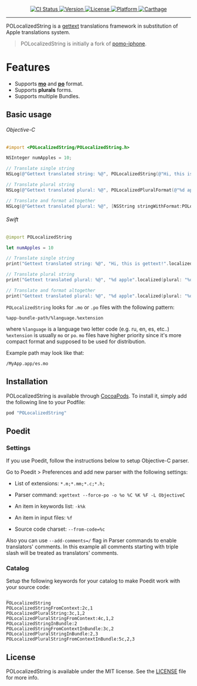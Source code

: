<p align="center">
    <a href="https://travis-ci.org/hulab/POLocalizedString">
        <img src="http://img.shields.io/travis/hulab/POLocalizedString.svg?style=flat" alt="CI Status">
    </a>
    <a href="http://cocoapods.org/pods/POLocalizedString">
        <img src="https://img.shields.io/cocoapods/v/POLocalizedString.svg?style=flat" alt="Version">
    </a>
    <a href="http://cocoapods.org/pods/POLocalizedString">
        <img src="https://img.shields.io/cocoapods/l/POLocalizedString.svg?style=flat" alt="License">
    </a>
    <a href="http://cocoapods.org/pods/POLocalizedString">
        <img src="https://img.shields.io/cocoapods/p/POLocalizedString.svg?style=flat" alt="Platform">
    </a>
    <a href="https://github.com/Carthage/Carthage">
        <img src="https://img.shields.io/badge/Carthage-compatible-brightgreen.svg?style=flat" alt="Carthage">
    </a>
</p>

----------------

POLocalizedString is a [gettext](https://www.gnu.org/software/gettext/) translations framework in substitution of Apple translations system.

> POLocalizedString is initially a fork of [pomo-iphone](https://github.com/pronebird/pomo-iphone).

# Features

+ Supports **[mo](https://www.gnu.org/software/gettext/manual/html_node/MO-Files.html)** and **[po](https://www.gnu.org/savannah-checkouts/gnu/gettext/manual/html_node/PO-Files.html)** format.
+ Supports **plurals** forms.
+ Supports multiple Bundles.

## Basic usage

###### Objective-C
```objective-c
#import <POLocalizedString/POLocalizedString.h>

NSInteger numApples = 10;

// Translate single string
NSLog(@"Gettext translated string: %@", POLocalizedString(@"Hi, this is gettext!") );

// Translate plural string
NSLog(@"Gettext translated plural: %@", POLocalizedPluralFormat(@"%d apple", @"%d apples", numApples) );

// Translate and format altogether
NSLog(@"Gettext translated plural: %@", [NSString stringWithFormat:POLocalizedPluralFormat(@"%d apple", @"%d apples", numApples), numApples]);

```
###### Swift
```swift
@import POLocalizedString

let numApples = 10

// Translate single string
print("Gettext translated string: %@", "Hi, this is gettext!".localized);

// Translate plural string
print("Gettext translated plural: %@", "%d apple".localized(plural: "%d apples", n: numApples) );

// Translate and format altogether
print("Gettext translated plural: %@", "%d apple".localized(plural: "%d apples", n: numApples, with: numApples);

```

`POLocalizedString` looks for `.mo` or `.po` files with the following pattern:

`%app-bundle-path/%language.%extension`

where `%language` is a language two letter code (e.g. ru, en, es, etc..)
`%extension` is usually `mo` or `po`. `mo` files have higher priority since it's more compact format and supposed to be used for distribution.

Example path may look like that:

`/MyApp.app/es.mo`

## Installation

POLocalizedString is available through [CocoaPods](http://cocoapods.org). To install
it, simply add the following line to your Podfile:

```ruby
pod "POLocalizedString"
```

## Poedit

### Settings

If you use Poedit, follow the instructions below to setup Objective-C parser.

Go to Poedit > Preferences and add new parser with the following settings:

- List of extensions:
`*.m;*.mm;*.c;*.h;`

- Parser command:
`xgettext --force-po -o %o %C %K %F -L ObjectiveC`

- An item in keywords list:
`-k%k`

- An item in input files:
`%f`

- Source code charset:
`--from-code=%c`

Also you can use `--add-comments=/` flag in Parser commands to enable translators' comments. In this example all comments starting with triple slash will be treated as translators' comments.

### Catalog

Setup the following keywords for your catalog to make Poedit work with your source code:

```
_
POLocalizedString
POLocalizedStringFromContext:2c,1
POLocalizedPluralString:3c,1,2
POLocalizedPluralStringFromContext:4c,1,2
POLocalizedStringInBundle:2
POLocalizedStringFromContextInBundle:3c,2
POLocalizedPluralStringInBundle:2,3
POLocalizedPluralStringFromContextInBundle:5c,2,3
```

## License

POLocalizedString is available under the MIT license. See the [LICENSE](LICENSE) file for more info.
